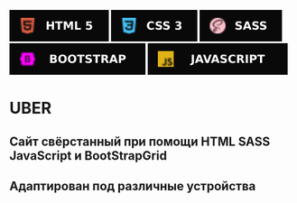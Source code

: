 ![HTML](icons/HTML5.svg) ![CSS](icons/CSS3.svg) ![CSS](icons/SASS.svg) ![CSS](icons/BOOTSTRAP.svg) ![CSS](icons/JavaScript.svg)
# UBER
## Сайт свёрстанный при помощи HTML SASS JavaScript и BootStrapGrid
## Адаптирован под различные устройства
